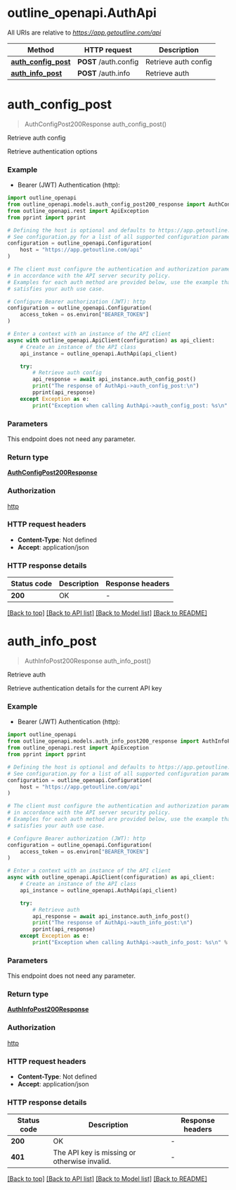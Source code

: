 # outline_openapi.AuthApi

All URIs are relative to *https://app.getoutline.com/api*

Method | HTTP request | Description
------------- | ------------- | -------------
[**auth_config_post**](AuthApi.md#auth_config_post) | **POST** /auth.config | Retrieve auth config
[**auth_info_post**](AuthApi.md#auth_info_post) | **POST** /auth.info | Retrieve auth


# **auth_config_post**
> AuthConfigPost200Response auth_config_post()

Retrieve auth config

Retrieve authentication options

### Example

* Bearer (JWT) Authentication (http):

```python
import outline_openapi
from outline_openapi.models.auth_config_post200_response import AuthConfigPost200Response
from outline_openapi.rest import ApiException
from pprint import pprint

# Defining the host is optional and defaults to https://app.getoutline.com/api
# See configuration.py for a list of all supported configuration parameters.
configuration = outline_openapi.Configuration(
    host = "https://app.getoutline.com/api"
)

# The client must configure the authentication and authorization parameters
# in accordance with the API server security policy.
# Examples for each auth method are provided below, use the example that
# satisfies your auth use case.

# Configure Bearer authorization (JWT): http
configuration = outline_openapi.Configuration(
    access_token = os.environ["BEARER_TOKEN"]
)

# Enter a context with an instance of the API client
async with outline_openapi.ApiClient(configuration) as api_client:
    # Create an instance of the API class
    api_instance = outline_openapi.AuthApi(api_client)

    try:
        # Retrieve auth config
        api_response = await api_instance.auth_config_post()
        print("The response of AuthApi->auth_config_post:\n")
        pprint(api_response)
    except Exception as e:
        print("Exception when calling AuthApi->auth_config_post: %s\n" % e)
```



### Parameters

This endpoint does not need any parameter.

### Return type

[**AuthConfigPost200Response**](AuthConfigPost200Response.md)

### Authorization

[http](../README.md#http)

### HTTP request headers

 - **Content-Type**: Not defined
 - **Accept**: application/json

### HTTP response details

| Status code | Description | Response headers |
|-------------|-------------|------------------|
**200** | OK |  -  |

[[Back to top]](#) [[Back to API list]](../README.md#documentation-for-api-endpoints) [[Back to Model list]](../README.md#documentation-for-models) [[Back to README]](../README.md)

# **auth_info_post**
> AuthInfoPost200Response auth_info_post()

Retrieve auth

Retrieve authentication details for the current API key

### Example

* Bearer (JWT) Authentication (http):

```python
import outline_openapi
from outline_openapi.models.auth_info_post200_response import AuthInfoPost200Response
from outline_openapi.rest import ApiException
from pprint import pprint

# Defining the host is optional and defaults to https://app.getoutline.com/api
# See configuration.py for a list of all supported configuration parameters.
configuration = outline_openapi.Configuration(
    host = "https://app.getoutline.com/api"
)

# The client must configure the authentication and authorization parameters
# in accordance with the API server security policy.
# Examples for each auth method are provided below, use the example that
# satisfies your auth use case.

# Configure Bearer authorization (JWT): http
configuration = outline_openapi.Configuration(
    access_token = os.environ["BEARER_TOKEN"]
)

# Enter a context with an instance of the API client
async with outline_openapi.ApiClient(configuration) as api_client:
    # Create an instance of the API class
    api_instance = outline_openapi.AuthApi(api_client)

    try:
        # Retrieve auth
        api_response = await api_instance.auth_info_post()
        print("The response of AuthApi->auth_info_post:\n")
        pprint(api_response)
    except Exception as e:
        print("Exception when calling AuthApi->auth_info_post: %s\n" % e)
```



### Parameters

This endpoint does not need any parameter.

### Return type

[**AuthInfoPost200Response**](AuthInfoPost200Response.md)

### Authorization

[http](../README.md#http)

### HTTP request headers

 - **Content-Type**: Not defined
 - **Accept**: application/json

### HTTP response details

| Status code | Description | Response headers |
|-------------|-------------|------------------|
**200** | OK |  -  |
**401** | The API key is missing or otherwise invalid. |  -  |

[[Back to top]](#) [[Back to API list]](../README.md#documentation-for-api-endpoints) [[Back to Model list]](../README.md#documentation-for-models) [[Back to README]](../README.md)

